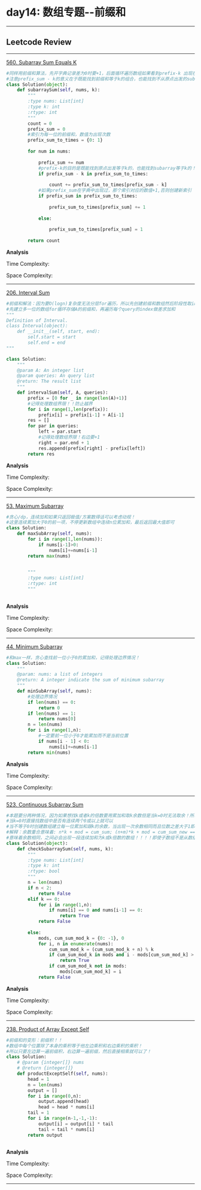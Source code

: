 # day14: 数组专题--前缀和

---

## Leetcode Review 

---

[560. Subarray Sum Equals K](https://leetcode.com/problems/subarray-sum-equals-k/)

```python
#同样用前缀和算法，先开字典记录差为0时要+1，后面循环遍历数组如果看到prefix-k 出现在字典里count就加1！
#注意prefix_sum - k的意义在于既能找到前缀和等于k的组合，也能找到不从原点出发的subarray等于k的组合！
class Solution(object):
    def subarraySum(self, nums, k):
        """
        :type nums: List[int]
        :type k: int
        :rtype: int
        """
        count = 0 
        prefix_sum = 0
        #索引为每一位的前缀和，数值为出现次数
        prefix_sum_to_times = {0: 1}
        
        for num in nums:
            
            prefix_sum += num 
            #prefix-k的目的是既能找到原点出发等于k的，也能找到subarray等于k的！不受原点限制
            if prefix_sum - k in prefix_sum_to_times:
                
                count += prefix_sum_to_times[prefix_sum - k]
            #如果prefix_sum在字典中出现过，那个索引对应的数值+1,否则创建新索引    
            if prefix_sum in prefix_sum_to_times:
                
                prefix_sum_to_times[prefix_sum] += 1 
                
            else:
                
                prefix_sum_to_times[prefix_sum] = 1 
            
        return count
```
**Analysis**

Time Complexity: 

Space Complexity: 

---

[206. Interval Sum](https://www.lintcode.com/problem/interval-sum/description)

```python
#前缀和解法：因为要O(logn)复杂度无法分层for遍历，所以先创建前缀和数组然后阶段性取index做差
#先建立多一位的数组for循环存储A的前缀和，再遍历每个query的index做差求加和
"""
Definition of Interval.
class Interval(object):
    def __init__(self, start, end):
        self.start = start
        self.end = end
"""

class Solution:
    """
    @param A: An integer list
    @param queries: An query list
    @return: The result list
    """
    def intervalSum(self, A, queries):
        prefix = [0 for _ in range(len(A)+1)]
        #记得处理数组界限！！防止越界
        for i in range(1,len(prefix)):
            prefix[i] = prefix[i-1] + A[i-1]
        res = []
        for par in queries:
            left = par.start
            #记得处理数组界限！右边要+1
            right = par.end + 1
            res.append(prefix[right] - prefix[left])
        return res
```
**Analysis**

Time Complexity: 

Space Complexity: 

---

[53. Maximum Subarray](https://leetcode.com/problems/maximum-subarray/)

```python
#贪心/dp，连续加和如果只返回极值/方案数得话可以考虑动规！
#这里连续累加大于0的前一项，不停更新数组中连续n位累加和，最后返回最大值即可
class Solution:
    def maxSubArray(self, nums):
        for i in range(1,len(nums)):
            if nums[i-1]>0:
                nums[i]+=nums[i-1]
        return max(nums)

        
        """
        :type nums: List[int]
        :rtype: int
        """
        
```
**Analysis**

Time Complexity: 

Space Complexity: 

---

[44. Minimum Subarray](https://www.lintcode.com/problem/minimum-subarray/description)

```python
#和max一样，贪心查找前一位小于0的累加和，记得处理边界情况！
class Solution:
    """
    @param: nums: a list of integers
    @return: A integer indicate the sum of minimum subarray
    """
    def minSubArray(self, nums):
        #处理边界情况
        if len(nums) == 0:
            return 0
        if len(nums) == 1:
            return nums[0]
        n = len(nums)
        for i in range(1,n):
            #一定要前一位小于0才能累加而不是当前位置
            if nums[i - 1] < 0:
                nums[i]+=nums[i-1]
        return min(nums)
```
**Analysis**

Time Complexity: 

Space Complexity: 

---

[523. Continuous Subarray Sum](https://leetcode.com/problems/continuous-subarray-sum/)

```python
#本题要分两种情况，因为如果想找k或者k的倍数要用累加和取k余数但是当k=0时无法取余！所以要分0和非0讨论
#当k=0时直接找数组中是否有连续两个0或以上就可以
#当不等于0时创建数组建立每一位累加和跟k的余数，当出现一次余数相同而且位数之差大于1即为找到，否则没有
#解释：余数重合意味着: n*k + mod = cum_sum; (n+m)*k + mod = cum_sum_new ===> cum_sum_new - cum_sum = m*k
#意味着余数相同，之间必会出现一段连续加和为k或k倍数的数组！！！！即使子数组不是从数组头部计算也可以这样取到
class Solution(object):
    def checkSubarraySum(self, nums, k):
        """
        :type nums: List[int]
        :type k: int
        :rtype: bool
        """
        n = len(nums)
        if n < 2:
            return False
        elif k == 0:
            for i in range(1,n):
                if nums[i] == 0 and nums[i-1] == 0:
                    return True
            return False
        
        else:
            mods, cum_sum_mod_k = {0: -1}, 0
            for i, n in enumerate(nums):
                cum_sum_mod_k = (cum_sum_mod_k + n) % k
                if cum_sum_mod_k in mods and i - mods[cum_sum_mod_k] > 1:
                    return True
                if cum_sum_mod_k not in mods:
                    mods[cum_sum_mod_k] = i
            return False
```
**Analysis**

Time Complexity: 

Space Complexity: 

---

[238. Product of Array Except Self](https://leetcode.com/problems/product-of-array-except-self/)

```python
#前缀和的变形：前缀积！！
#数组中每个位置除了本身的乘积等于他左边乘积和右边乘积的乘积！
#所以只要左边算一遍前缀积，右边算一遍前缀，然后直接相乘就可以了！
class Solution:
    # @param {integer[]} nums
    # @return {integer[]}
    def productExceptSelf(self, nums):
        head = 1
        n = len(nums)
        output = []
        for i in range(0,n):
            output.append(head)
            head = head * nums[i]
        tail = 1
        for i in range(n-1,-1,-1):
            output[i] = output[i] * tail
            tail = tail * nums[i]
        return output
        
```
**Analysis**

Time Complexity: 

Space Complexity: 

---

